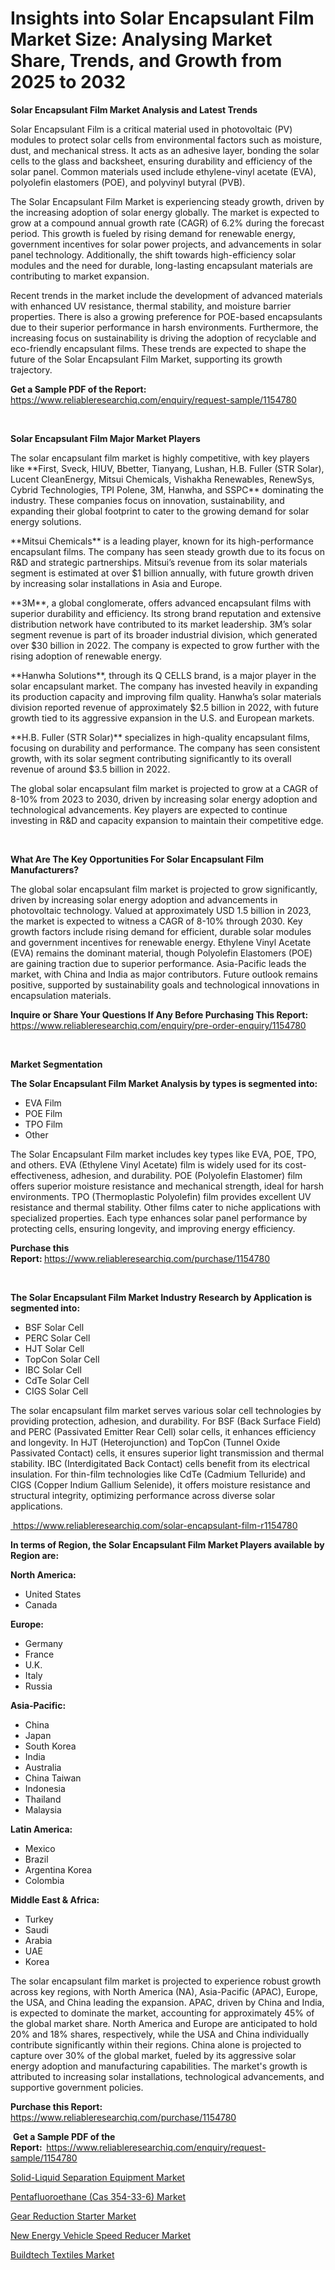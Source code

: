 <p><h1>Insights into Solar Encapsulant Film Market Size: Analysing Market Share, Trends, and Growth from 2025 to 2032</h1></p><p><strong>Solar Encapsulant Film Market Analysis and Latest Trends</strong></p>
<p><p>Solar Encapsulant Film is a critical material used in photovoltaic (PV) modules to protect solar cells from environmental factors such as moisture, dust, and mechanical stress. It acts as an adhesive layer, bonding the solar cells to the glass and backsheet, ensuring durability and efficiency of the solar panel. Common materials used include ethylene-vinyl acetate (EVA), polyolefin elastomers (POE), and polyvinyl butyral (PVB).</p><p>The Solar Encapsulant Film Market is experiencing steady growth, driven by the increasing adoption of solar energy globally. The market is expected to grow at a compound annual growth rate (CAGR) of 6.2% during the forecast period. This growth is fueled by rising demand for renewable energy, government incentives for solar power projects, and advancements in solar panel technology. Additionally, the shift towards high-efficiency solar modules and the need for durable, long-lasting encapsulant materials are contributing to market expansion.</p><p>Recent trends in the market include the development of advanced materials with enhanced UV resistance, thermal stability, and moisture barrier properties. There is also a growing preference for POE-based encapsulants due to their superior performance in harsh environments. Furthermore, the increasing focus on sustainability is driving the adoption of recyclable and eco-friendly encapsulant films. These trends are expected to shape the future of the Solar Encapsulant Film Market, supporting its growth trajectory.</p></p>
<p><strong>Get a Sample PDF of the Report:&nbsp;</strong> <a href="https://www.reliableresearchiq.com/enquiry/request-sample/1154780?utm_campaign=2132&utm_medium=2&utm_source=Github&utm_content=ia&utm_term=25012025&utm_id=solar-encapsulant-film">https://www.reliableresearchiq.com/enquiry/request-sample/1154780</a></p>
<p>&nbsp;</p>
<p><strong>Solar Encapsulant Film Major Market Players</strong></p>
<p><p>The solar encapsulant film market is highly competitive, with key players like **First, Sveck, HIUV, Bbetter, Tianyang, Lushan, H.B. Fuller (STR Solar), Lucent CleanEnergy, Mitsui Chemicals, Vishakha Renewables, RenewSys, Cybrid Technologies, TPI Polene, 3M, Hanwha, and SSPC** dominating the industry. These companies focus on innovation, sustainability, and expanding their global footprint to cater to the growing demand for solar energy solutions.</p><p>**Mitsui Chemicals** is a leading player, known for its high-performance encapsulant films. The company has seen steady growth due to its focus on R&D and strategic partnerships. Mitsui’s revenue from its solar materials segment is estimated at over $1 billion annually, with future growth driven by increasing solar installations in Asia and Europe.</p><p>**3M**, a global conglomerate, offers advanced encapsulant films with superior durability and efficiency. Its strong brand reputation and extensive distribution network have contributed to its market leadership. 3M’s solar segment revenue is part of its broader industrial division, which generated over $30 billion in 2022. The company is expected to grow further with the rising adoption of renewable energy.</p><p>**Hanwha Solutions**, through its Q CELLS brand, is a major player in the solar encapsulant market. The company has invested heavily in expanding its production capacity and improving film quality. Hanwha’s solar materials division reported revenue of approximately $2.5 billion in 2022, with future growth tied to its aggressive expansion in the U.S. and European markets.</p><p>**H.B. Fuller (STR Solar)** specializes in high-quality encapsulant films, focusing on durability and performance. The company has seen consistent growth, with its solar segment contributing significantly to its overall revenue of around $3.5 billion in 2022.</p><p>The global solar encapsulant film market is projected to grow at a CAGR of 8-10% from 2023 to 2030, driven by increasing solar energy adoption and technological advancements. Key players are expected to continue investing in R&D and capacity expansion to maintain their competitive edge.</p></p>
<p>&nbsp;</p>
<p><strong>What Are The Key Opportunities For Solar Encapsulant Film Manufacturers?</strong></p>
<p><p>The global solar encapsulant film market is projected to grow significantly, driven by increasing solar energy adoption and advancements in photovoltaic technology. Valued at approximately USD 1.5 billion in 2023, the market is expected to witness a CAGR of 8-10% through 2030. Key growth factors include rising demand for efficient, durable solar modules and government incentives for renewable energy. Ethylene Vinyl Acetate (EVA) remains the dominant material, though Polyolefin Elastomers (POE) are gaining traction due to superior performance. Asia-Pacific leads the market, with China and India as major contributors. Future outlook remains positive, supported by sustainability goals and technological innovations in encapsulation materials.</p></p>
<p><strong>Inquire or Share Your Questions If Any Before Purchasing This Report:</strong> <a href="https://www.reliableresearchiq.com/enquiry/pre-order-enquiry/1154780?utm_campaign=2132&utm_medium=2&utm_source=Github&utm_content=ia&utm_term=25012025&utm_id=solar-encapsulant-film">https://www.reliableresearchiq.com/enquiry/pre-order-enquiry/1154780</a></p>
<p>&nbsp;</p>
<p><strong>Market Segmentation</strong></p>
<p><strong>The Solar Encapsulant Film Market Analysis by types is segmented into:</strong></p>
<p><ul><li>EVA Film</li><li>POE Film</li><li>TPO Film</li><li>Other</li></ul></p>
<p><p>The Solar Encapsulant Film market includes key types like EVA, POE, TPO, and others. EVA (Ethylene Vinyl Acetate) film is widely used for its cost-effectiveness, adhesion, and durability. POE (Polyolefin Elastomer) film offers superior moisture resistance and mechanical strength, ideal for harsh environments. TPO (Thermoplastic Polyolefin) film provides excellent UV resistance and thermal stability. Other films cater to niche applications with specialized properties. Each type enhances solar panel performance by protecting cells, ensuring longevity, and improving energy efficiency.</p></p>
<p><strong>Purchase this Report:&nbsp;</strong><a href="https://www.reliableresearchiq.com/purchase/1154780?utm_campaign=2132&utm_medium=2&utm_source=Github&utm_content=ia&utm_term=25012025&utm_id=solar-encapsulant-film">https://www.reliableresearchiq.com/purchase/1154780</a></p>
<p>&nbsp;</p>
<p><strong>The Solar Encapsulant Film Market Industry Research by Application is segmented into:</strong></p>
<p><ul><li>BSF Solar Cell</li><li>PERC Solar Cell</li><li>HJT Solar Cell</li><li>TopCon Solar Cell</li><li>IBC Solar Cell</li><li>CdTe Solar Cell</li><li>CIGS Solar Cell</li></ul></p>
<p><p>The solar encapsulant film market serves various solar cell technologies by providing protection, adhesion, and durability. For BSF (Back Surface Field) and PERC (Passivated Emitter Rear Cell) solar cells, it enhances efficiency and longevity. In HJT (Heterojunction) and TopCon (Tunnel Oxide Passivated Contact) cells, it ensures superior light transmission and thermal stability. IBC (Interdigitated Back Contact) cells benefit from its electrical insulation. For thin-film technologies like CdTe (Cadmium Telluride) and CIGS (Copper Indium Gallium Selenide), it offers moisture resistance and structural integrity, optimizing performance across diverse solar applications.</p></p>
<p><a href="https://www.reliableresearchiq.com/solar-encapsulant-film-r1154780?utm_campaign=2132&utm_medium=2&utm_source=Github&utm_content=ia&utm_term=25012025&utm_id=solar-encapsulant-film">&nbsp;https://www.reliableresearchiq.com/solar-encapsulant-film-r1154780</a></p>
<p><strong>In terms of Region, the Solar Encapsulant Film Market Players available by Region are:</strong></p>
<p>
    <p> <strong> North America: </strong>
        <ul>
            <li>United States</li>
            <li>Canada</li>
        </ul>
        </p> 
    <p> <strong> Europe: </strong>
        <ul>
            <li>Germany</li>
            <li>France</li>
            <li>U.K.</li>
            <li>Italy</li>
            <li>Russia</li>
        </ul>
        </p> 
    <p> <strong> Asia-Pacific: </strong>
        <ul>
            <li>China</li>
            <li>Japan</li>
            <li>South Korea</li>
            <li>India</li>
            <li>Australia</li>
            <li>China Taiwan</li>
            <li>Indonesia</li>
            <li>Thailand</li>
            <li>Malaysia</li>
        </ul>
        </p> 
    <p> <strong> Latin America: </strong>
        <ul>
            <li>Mexico</li>
            <li>Brazil</li>
            <li>Argentina Korea</li>
            <li>Colombia</li>
        </ul>
        </p> 
    <p> <strong> Middle East & Africa: </strong>
        <ul>
            <li>Turkey</li>
            <li>Saudi</li>
            <li>Arabia</li>
            <li>UAE</li>
            <li>Korea</li>
        </ul>
    </p>
    </p>
<p><p>The solar encapsulant film market is projected to experience robust growth across key regions, with North America (NA), Asia-Pacific (APAC), Europe, the USA, and China leading the expansion. APAC, driven by China and India, is expected to dominate the market, accounting for approximately 45% of the global market share. North America and Europe are anticipated to hold 20% and 18% shares, respectively, while the USA and China individually contribute significantly within their regions. China alone is projected to capture over 30% of the global market, fueled by its aggressive solar energy adoption and manufacturing capabilities. The market's growth is attributed to increasing solar installations, technological advancements, and supportive government policies.</p></p>
<p><strong>Purchase this Report: </strong><a href="https://www.reliableresearchiq.com/purchase/1154780?utm_campaign=2132&utm_medium=2&utm_source=Github&utm_content=ia&utm_term=25012025&utm_id=solar-encapsulant-film">https://www.reliableresearchiq.com/purchase/1154780</a></p>
<p>&nbsp;<strong>Get a Sample PDF of the Report:&nbsp;&nbsp;</strong><a href="https://www.reliableresearchiq.com/enquiry/request-sample/1154780?utm_campaign=2132&utm_medium=2&utm_source=Github&utm_content=ia&utm_term=25012025&utm_id=solar-encapsulant-film">https://www.reliableresearchiq.com/enquiry/request-sample/1154780</a></p>
<p><strong></strong></p>
<p><p><a href="https://www.linkedin.com/pulse/future-solid-liquid-separation-equipment-market-trends-revenue-rsmfe?utm_campaign=2132&utm_medium=2&utm_source=Github&utm_content=ia&utm_term=25012025&utm_id=solar-encapsulant-film">Solid-Liquid Separation Equipment Market</a></p><p><a href="https://www.linkedin.com/pulse/pentafluoroethane-cas-354-33-6-market-report-2025-2032-h7rdf?utm_campaign=2132&utm_medium=2&utm_source=Github&utm_content=ia&utm_term=25012025&utm_id=solar-encapsulant-film">Pentafluoroethane (Cas 354-33-6) Market</a></p><p><a href="https://www.linkedin.com/pulse/growth-journey-gear-reduction-starter-market-uncovering-psqsf?utm_campaign=2132&utm_medium=2&utm_source=Github&utm_content=ia&utm_term=25012025&utm_id=solar-encapsulant-film">Gear Reduction Starter Market</a></p><p><a href="https://www.linkedin.com/pulse/new-energy-vehicle-speed-reducer-market-consolidation-m2cbc?utm_campaign=2132&utm_medium=2&utm_source=Github&utm_content=ia&utm_term=25012025&utm_id=solar-encapsulant-film">New Energy Vehicle Speed Reducer Market</a></p><p><a href="https://www.linkedin.com/pulse/buildtech-textiles-market-analysis-post-pandemic-reset-0wp9c?utm_campaign=2132&utm_medium=2&utm_source=Github&utm_content=ia&utm_term=25012025&utm_id=solar-encapsulant-film">Buildtech Textiles Market</a></p></p>